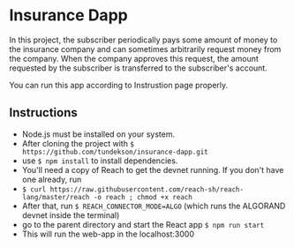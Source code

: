 # Insurance Dapp
In this project, the subscriber periodically pays some amount of money to the insurance company and can sometimes arbitrarily request money from the company. When the company approves this request, the amount requested by the subscriber is transferred to the subscriber's account.

You can run this app according to Instrustion page properly. 


## Instructions
* Node.js must be installed on your system.
* After cloning the project with `$ https://github.com/tundekson/insurance-dapp.git`
* use `$ npm install` to install dependencies.
* You'll need a copy of Reach to get the devnet running. If you don't have one already, run 
* `$ curl https://raw.githubusercontent.com/reach-sh/reach-lang/master/reach -o reach ; chmod +x reach`
* After that, run `$ REACH_CONNECTOR_MODE=ALGO` (which runs the ALGORAND devnet inside the terminal)
* go to the parent directory and start the React app `$ npm run start` 
* This will run the web-app in the localhost:3000
